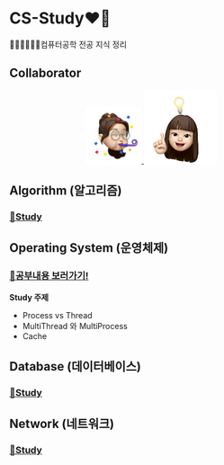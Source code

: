 # CS-Study❤️‍🔥
👩🏻‍💻👩🏻‍💻컴퓨터공학 전공 지식 정리


## Collaborator
<p align="center">
<a href="https://github.com/ye1ne">
  <img src="images/ye1ne.png" width="100">
</a>
<a href="https://github.com/sieukim">
  <img src="images/sieukim.png" width="130">
</a>
</p>



## Algorithm (알고리즘)
### [📝Study](./contents/algorithm)

## Operating System (운영체제)
### [📝공부내용 보러가기!](./contents/operating_system)

**Study 주제**
- Process vs Thread
- MultiThread 와 MultiProcess
- Cache


## Database (데이터베이스)
### [📝Study](./contents/database)


## Network (네트워크)
### [📝Study](./contents/network)